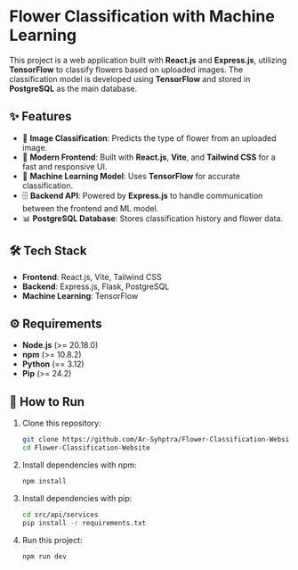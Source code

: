 # Flower Classification with Machine Learning

This project is a web application built with **React.js** and **Express.js**, utilizing **TensorFlow** to classify flowers based on uploaded images. The classification model is developed using **TensorFlow** and stored in **PostgreSQL** as the main database.

## ✨ Features
- 🚀 **Image Classification**: Predicts the type of flower from an uploaded image.
- 🎨 **Modern Frontend**: Built with **React.js**, **Vite**, and **Tailwind CSS** for a fast and responsive UI.
- 🧠 **Machine Learning Model**: Uses **TensorFlow** for accurate classification.
- 🗄️ **Backend API**: Powered by **Express.js** to handle communication between the frontend and ML model.
- 📊 **PostgreSQL Database**: Stores classification history and flower data.

## 🛠️ Tech Stack
- **Frontend**: React.js, Vite, Tailwind CSS
- **Backend**: Express.js, Flask, PostgreSQL
- **Machine Learning**: TensorFlow

## ⚙️ Requirements
- **Node.js** (>= 20.18.0)
- **npm** (>= 10.8.2)
- **Python** (== 3.12)
- **Pip** (>= 24.2)

## 🚀 How to Run
1. Clone this repository:
   ```bash
   git clone https://github.com/Ar-Syhptra/Flower-Classification-Website.git
   cd Flower-Classification-Website
   ```

2. Install dependencies with npm:
   ```bash
   npm install
   ```

3. Install dependencies with pip:
   ```bash
   cd src/api/services
   pip install -r requirements.txt
   ```

4. Run this project:
   ```bash
   npm run dev
   ```
